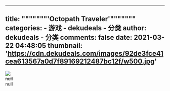 
---
title: """""""'Octopath Traveler'"""""""
categories: 
    - 游戏
    - dekudeals - 分类
author: dekudeals - 分类
comments: false
date: 2021-03-22 04:48:05
thumbnail: 'https://cdn.dekudeals.com/images/92de3fce41cea613567a0d7f89169212487bc12f/w500.jpg'
---

<div>   
<img src="https://cdn.dekudeals.com/images/92de3fce41cea613567a0d7f89169212487bc12f/w500.jpg" referrerpolicy="no-referrer"><br><s>null</s><br>null  
</div>
            